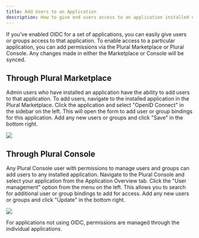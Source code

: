 ```yaml
---
title: Add Users to an Application
description: How to give end users access to an application installed using Plural.
---
```


If you've enabled OIDC for a set of applications, you can easily give users or groups access to that application. To enable access to a particular application, you can add permissions via the Plural Marketplace or Plural Console. Any changes made in either the Marketplace or Console will be synced.

## Through Plural Marketplace

Admin users who have installed an application have the ability to add users to that application. To add users, navigate to the installed application in the Plural Marketplace. Click the application and select "OpenID Connect" in the sidebar on the left. This will open the form to add user or group bindings for this application. Add any new users or groups and click "Save" in the bottom right.

![](/assets/operations/marketplace-add-users.png)

## Through Plural Console

Any Plural Console user with permissions to manage users and groups can add users to any installed application. Navigate to the Plural Console and select your application from the Application Overview tab. Click the "User management" option from the menu on the left. This allows you to search for additional user or group bindings to add for access. Add any new users or groups and click "Update" in the bottom right.

![](/assets/operations/add-users-console.png)

For applications not using OIDC, permissions are managed through the individual applications.
